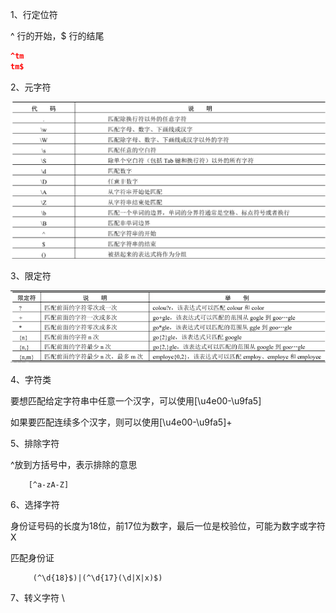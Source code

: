 1、行定位符

^ 行的开始，$ 行的结尾

```json
^tm
tm$
```
2、元字符

![img.png](img.png)

3、限定符

![img_1.png](img_1.png)

4、字符类

要想匹配给定字符串中任意一个汉字，可以使用[\u4e00-\u9fa5]

如果要匹配连续多个汉字，则可以使用[\u4e00-\u9fa5]+

5、排除字符

^放到方括号中，表示排除的意思

```commandline
    [^a-zA-Z]
```

6、选择字符

身份证号码的长度为18位，前17位为数字，最后一位是校验位，可能为数字或字符X

匹配身份证

```
     (^\d{18}$)|(^\d{17}(\d|X|x)$)
```

7、转义字符 \

